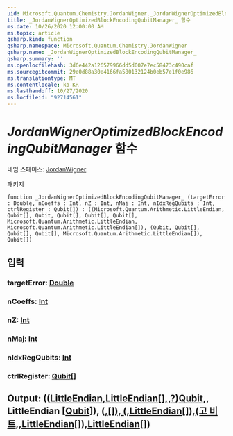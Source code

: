 ```yaml
---
uid: Microsoft.Quantum.Chemistry.JordanWigner._JordanWignerOptimizedBlockEncodingQubitManager_
title: _JordanWignerOptimizedBlockEncodingQubitManager_ 함수
ms.date: 10/26/2020 12:00:00 AM
ms.topic: article
qsharp.kind: function
qsharp.namespace: Microsoft.Quantum.Chemistry.JordanWigner
qsharp.name: _JordanWignerOptimizedBlockEncodingQubitManager_
qsharp.summary: ''
ms.openlocfilehash: 3d6e442a126579966dd5d007e7ec58473c490caf
ms.sourcegitcommit: 29e0d88a30e4166fa580132124b0eb57e1f0e986
ms.translationtype: MT
ms.contentlocale: ko-KR
ms.lasthandoff: 10/27/2020
ms.locfileid: "92714561"
---
```

# <a name="_jordanwigneroptimizedblockencodingqubitmanager_-function"></a>_JordanWignerOptimizedBlockEncodingQubitManager_ 함수

네임 스페이스: [JordanWigner](xref:Microsoft.Quantum.Chemistry.JordanWigner)

패키지 [](https://nuget.org/packages/)




```qsharp
function _JordanWignerOptimizedBlockEncodingQubitManager_ (targetError : Double, nCoeffs : Int, nZ : Int, nMaj : Int, nIdxRegQubits : Int, ctrlRegister : Qubit[]) : ((Microsoft.Quantum.Arithmetic.LittleEndian, Qubit[], Qubit, Qubit[], Qubit[], Qubit[], Microsoft.Quantum.Arithmetic.LittleEndian, Microsoft.Quantum.Arithmetic.LittleEndian[]), (Qubit, Qubit[], Qubit[], Qubit[], Microsoft.Quantum.Arithmetic.LittleEndian[]), Qubit[])
```


## <a name="input"></a>입력

### <a name="targeterror--double"></a>targetError: [Double](xref:microsoft.quantum.lang-ref.double)




### <a name="ncoeffs--int"></a>nCoeffs: [Int](xref:microsoft.quantum.lang-ref.int)




### <a name="nz--int"></a>nZ: [Int](xref:microsoft.quantum.lang-ref.int)




### <a name="nmaj--int"></a>nMaj: [Int](xref:microsoft.quantum.lang-ref.int)




### <a name="nidxregqubits--int"></a>nIdxRegQubits: [Int](xref:microsoft.quantum.lang-ref.int)




### <a name="ctrlregister--qubit"></a>ctrlRegister: [Qubit](xref:microsoft.quantum.lang-ref.qubit)[]





## <a name="output--littleendianqubitqubitqubitqubitqubitlittleendianlittleendianqubitqubitqubitqubitlittleendianqubit"></a>Output: (([LittleEndian](xref:Microsoft.Quantum.Arithmetic.LittleEndian),[LittleEndian](xref:microsoft.quantum.lang-ref.qubit)[[],,?](xref:microsoft.quantum.lang-ref.qubit))[Qubit](xref:microsoft.quantum.lang-ref.qubit),, LittleEndian [[Qubit](xref:microsoft.quantum.lang-ref.qubit)]), ([,](xref:microsoft.quantum.lang-ref.qubit)[][), (](xref:microsoft.quantum.lang-ref.qubit)[,](xref:microsoft.quantum.lang-ref.qubit)[LittleEndian](xref:Microsoft.Quantum.Arithmetic.LittleEndian)[]),[(고 비트](xref:microsoft.quantum.lang-ref.qubit),[,](xref:microsoft.quantum.lang-ref.qubit)[LittleEndian](xref:Microsoft.Quantum.Arithmetic.LittleEndian)[]),[LittleEndian](xref:Microsoft.Quantum.Arithmetic.LittleEndian)[[]](xref:microsoft.quantum.lang-ref.qubit))

